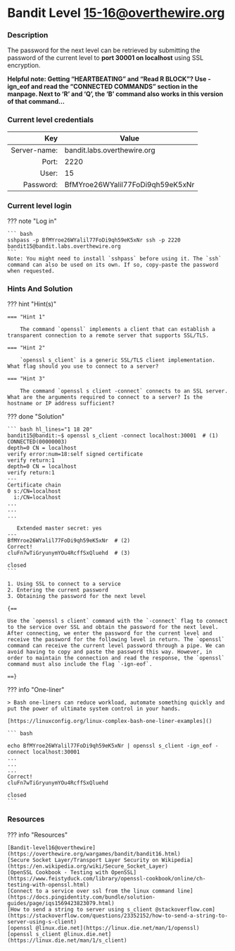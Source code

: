 # Bandit Level 15-16@overthewire.org

### Description
The password for the next level can be retrieved by submitting the password of the current level to **port 30001 on localhost** using SSL encryption.

**Helpful note: Getting “HEARTBEATING” and “Read R BLOCK”? Use -ign_eof and read the “CONNECTED COMMANDS” section in the manpage. Next to ‘R’ and ‘Q’, the ‘B’ command also works in this version of that command…**

### Current level credentials
Key                        | Value
-------------------------: |----------------------------------------
Server-name:               | bandit.labs.overthewire.org
Port:                      | 2220
User:                      | 15
Password:                  | BfMYroe26WYalil77FoDi9qh59eK5xNr


### Current level login
??? note "Log in"

    ``` bash
    sshpass -p BfMYroe26WYalil77FoDi9qh59eK5xNr ssh -p 2220 bandit15@bandit.labs.overthewire.org
    ```
    Note: You might need to install `sshpass` before using it. The `ssh` command can also be used on its own. If so, copy-paste the password when requested. 

### Hints And Solution


??? hint "Hint(s)"

    === "Hint 1"

        The command `openssl` implements a client that can establish a transparent connection to a remote server that supports SSL/TLS. 

    === "Hint 2"

        `openssl s_client` is a generic SSL/TLS client implementation. What flag should you use to connect to a server? 
    
    === "Hint 3"

        The command `openssl s client -connect` connects to an SSL server. What are the arguments required to connect to a server? Is the hostname or IP address sufficient?  



??? done "Solution"


    ``` bash hl_lines="1 18 20"
    bandit15@bandit:~$ openssl s_client -connect localhost:30001  # (1)
    CONNECTED(00000003)  
    depth=0 CN = localhost  
    verify error:num=18:self signed certificate  
    verify return:1  
    depth=0 CN = localhost  
    verify return:1  
    ---  
    Certificate chain  
    0 s:/CN=localhost  
      i:/CN=localhost  
    ...
    ...
    ...

       Extended master secret: yes  
    ---  
    BfMYroe26WYalil77FoDi9qh59eK5xNr  # (2)
    Correct!  
    cluFn7wTiGryunymYOu4RcffSxQluehd  # (3)
    
    closed
    ```

    1. Using SSL to connect to a service
    2. Entering the current password
    3. Obtaining the password for the next level 
    
    {==
    
    Use the `openssl s client` command with the `-connect` flag to connect to the service over SSL and obtain the password for the next level. After connecting, we enter the password for the current level and receive the password for the following level in return. The `openssl` command can receive the current level password through a pipe. We can avoid having to copy and paste the password this way. However, in order to maintain the connection and read the response, the `openssl` command must also include the flag `-ign-eof`. 

    ==}

??? info "One-liner"

    > Bash one-liners can reduce workload, automate something quickly and put the power of ultimate system control in your hands. 
   
    [https://linuxconfig.org/linux-complex-bash-one-liner-examples]()

    ``` bash

    echo BfMYroe26WYalil77FoDi9qh59eK5xNr | openssl s_client -ign_eof -connect localhost:30001
    ...
    ...
    ...
    Correct!  
    cluFn7wTiGryunymYOu4RcffSxQluehd  
    
    closed
    ```


    




### Resources

??? info "Resources"

    [Bandit-level16@overthewire](https://overthewire.org/wargames/bandit/bandit16.html)     
    [Secure Socket Layer/Transport Layer Security on Wikipedia](https://en.wikipedia.org/wiki/Secure_Socket_Layer)      
    [OpenSSL Cookbook - Testing with OpenSSL](https://www.feistyduck.com/library/openssl-cookbook/online/ch-testing-with-openssl.html)      
    [Connect to a service over ssl from the linux command line](https://docs.pingidentity.com/bundle/solution-guides/page/iqs1569423823079.html)        
    [How to send a string to server using s_client @stackoverflow.com](https://stackoverflow.com/questions/23352152/how-to-send-a-string-to-server-using-s-client)      
    [openssl @linux.die.net](https://linux.die.net/man/1/openssl)       
    [openssl s_client @linux.die.net](https://linux.die.net/man/1/s_client)     





  









    




 
